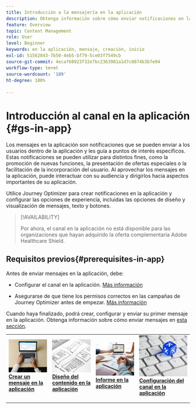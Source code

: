 ```yaml
---
title: Introducción a la mensajería en la aplicación
description: Obtenga información sobre cómo enviar notificaciones en la aplicación con Journey Optimizer
feature: Overview
topic: Content Management
role: User
level: Beginner
keywords: en la aplicación, mensaje, creación, inicio
exl-id: 51562843-7b50-4eb5-bf79-5ce03f7549cb
source-git-commit: 4ecaf60923f32e7bc2363981a1d7c0874b3b7e94
workflow-type: tm+mt
source-wordcount: '189'
ht-degree: 100%

---
```


# Introducción al canal en la aplicación {#gs-in-app}

Los mensajes en la aplicación son notificaciones que se pueden enviar a los usuarios dentro de la aplicación y les guía a puntos de interés específicos. Estas notificaciones se pueden utilizar para distintos fines, como la promoción de nuevas funciones, la presentación de ofertas especiales o la facilitación de la incorporación del usuario. Al aprovechar los mensajes en la aplicación, puede interactuar con su audiencia y dirigirlos hacia aspectos importantes de su aplicación.

Utilice Journey Optimizer para crear notificaciones en la aplicación y configurar las opciones de experiencia, incluidas las opciones de diseño y visualización de mensajes, texto y botones.

>[!AVAILABILITY]
>
>Por ahora, el canal en la aplicación no está disponible para las organizaciones que hayan adquirido la oferta complementaria Adobe Healthcare Shield.
>

## Requisitos previos{#prerequisites-in-app}

Antes de enviar mensajes en la aplicación, debe:

* Configurar el canal en la aplicación. [Más información](inapp-configuration.md)

* Asegurarse de que tiene los permisos correctos en las campañas de Journey Optimizer antes de empezar<!--, even if you plan to only use in-app messages in journeys. Campaign permissions are still required-->. [Más información](../campaigns/get-started-with-campaigns.md#campaign-prerequisites)

Cuando haya finalizado, podrá crear, configurar y enviar su primer mensaje en la aplicación. Obtenga información sobre cómo enviar mensajes en [esta sección](create-in-app.md).

<table style="table-layout:fixed"><tr style="border: 0;">
<td>
<a href="create-in-app.md">
<img alt="Posible cliente" src="../assets/do-not-localize/inapp-create.jpeg">
</a>
<div><a href="create-in-app.md"><strong>Crear un mensaje en la aplicación</strong>
</div>
<p>
</td>
<td>
<a href="design-in-app.md">
<img alt="Poco frecuente" src="../assets/do-not-localize/inapp-design.jpg">
</a>
<div>
<a href="design-in-app.md"><strong>Diseño del contenido en la aplicación</strong></a>
</div>
<p></td>
<td>
<a href="../reports/campaign-global-report.md#inapp-global">
<img alt="Validación" src="../assets/do-not-localize/inapp-report.jpg">
</a>
<div>
<a href="../reports/campaign-global-report.md#inapp-global"><strong>Informe en la aplicación</strong></a>
</div>
<p>
</td>
<td>
<a href="inapp-configuration.md">
<img alt="Validación" src="../assets/do-not-localize/inapp-config.jpg">
</a>
<div>
<a href="inapp-configuration.md"><strong>Configuración del canal en la aplicación</strong></a>
</div>
<p>
</td>
</tr></table>
